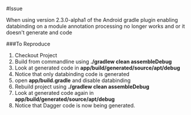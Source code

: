 #Issue

When using version 2.3.0-alpha1 of the Android gradle plugin enabling databinding on a module annotation processing no longer works and or it doesn't generate and code

###To Reproduce
1. Checkout Project
2. Build from commandline using **./gradlew clean assembleDebug**
3. Look at generated code in **app/build/generated/source/apt/debug**
4. Notice that only databinding code is generated
5. open **app/build.gradle** and disable databinding
6. Rebuild project using **./gradlew clean assembleDebug**
7. Look at generated code again in **app/build/generated/source/apt/debug**
8. Notice that Dagger code is now being generated.